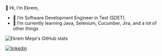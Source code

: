 👋 Hi, I’m Ekrem, 
- 🔭 I’m Software Development Engineer in Test (SDET).
- 🌱 I’m currently learning Java, Selenium, Cucumber, Jira, and a lot of other things

![Ekrem Meşe's GitHub stats](https://github-readme-stats.vercel.app/api?username=ekremmese&show_icons=true&theme=radical)

[![linkedin](https://img.shields.io/badge/Linkedin-000000?style=for-the-badge&logo=Linkedin&logoColor=white)](https://[linkedin.com/in/mustafa-çetinkaya-b61741216](https://www.linkedin.com/in/ekrem-me%C5%9Fe-b8553975/))


